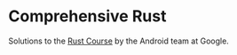 # Comprehensive Rust

Solutions to the [Rust Course](https://google.github.io/comprehensive-rust/) by the Android team at Google.
